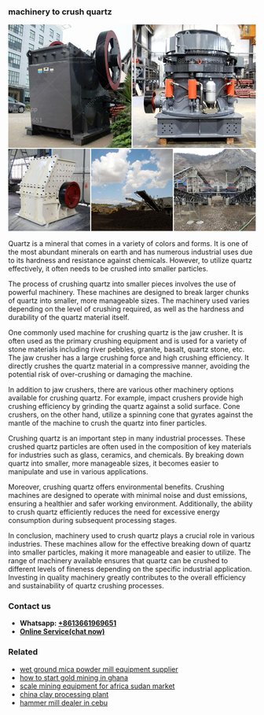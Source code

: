 <h3>machinery to crush quartz</h3><img src='1706753830.jpg' alt=''><p>Quartz is a mineral that comes in a variety of colors and forms. It is one of the most abundant minerals on earth and has numerous industrial uses due to its hardness and resistance against chemicals. However, to utilize quartz effectively, it often needs to be crushed into smaller particles.</p><p>The process of crushing quartz into smaller pieces involves the use of powerful machinery. These machines are designed to break larger chunks of quartz into smaller, more manageable sizes. The machinery used varies depending on the level of crushing required, as well as the hardness and durability of the quartz material itself.</p><p>One commonly used machine for crushing quartz is the jaw crusher. It is often used as the primary crushing equipment and is used for a variety of stone materials including river pebbles, granite, basalt, quartz stone, etc. The jaw crusher has a large crushing force and high crushing efficiency. It directly crushes the quartz material in a compressive manner, avoiding the potential risk of over-crushing or damaging the machine.</p><p>In addition to jaw crushers, there are various other machinery options available for crushing quartz. For example, impact crushers provide high crushing efficiency by grinding the quartz against a solid surface. Cone crushers, on the other hand, utilize a spinning cone that gyrates against the mantle of the machine to crush the quartz into finer particles.</p><p>Crushing quartz is an important step in many industrial processes. These crushed quartz particles are often used in the composition of key materials for industries such as glass, ceramics, and chemicals. By breaking down quartz into smaller, more manageable sizes, it becomes easier to manipulate and use in various applications.</p><p>Moreover, crushing quartz offers environmental benefits. Crushing machines are designed to operate with minimal noise and dust emissions, ensuring a healthier and safer working environment. Additionally, the ability to crush quartz efficiently reduces the need for excessive energy consumption during subsequent processing stages.</p><p>In conclusion, machinery used to crush quartz plays a crucial role in various industries. These machines allow for the effective breaking down of quartz into smaller particles, making it more manageable and easier to utilize. The range of machinery available ensures that quartz can be crushed to different levels of fineness depending on the specific industrial application. Investing in quality machinery greatly contributes to the overall efficiency and sustainability of quartz crushing processes.</p><h3>Contact us</h3><ul><li><strong>Whatsapp:&nbsp;<a href="https://wa.me/8613661969651">+8613661969651</a></strong></li><li><a href="https://swt.shibang-china.com/?git&amp;zhl&amp;machinery to crush quartz"><strong>Online Service(chat now)</strong></a></li></ul><h3>Related</h3><ul><li><a href='wet ground mica powder mill equipment supplier.md'>wet ground mica powder mill equipment supplier</a></li><li><a href='how to start gold mining in ghana.md'>how to start gold mining in ghana</a></li><li><a href='scale mining equipment for africa sudan market.md'>scale mining equipment for africa sudan market</a></li><li><a href='china clay processing plant.md'>china clay processing plant</a></li><li><a href='hammer mill dealer in cebu.md'>hammer mill dealer in cebu</a></li></ul>